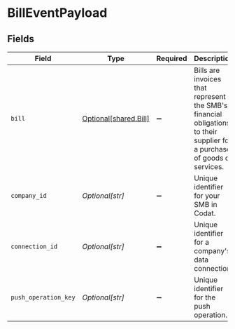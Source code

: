 # BillEventPayload


## Fields

| Field                                                                                                                     | Type                                                                                                                      | Required                                                                                                                  | Description                                                                                                               | Example                                                                                                                   |
| ------------------------------------------------------------------------------------------------------------------------- | ------------------------------------------------------------------------------------------------------------------------- | ------------------------------------------------------------------------------------------------------------------------- | ------------------------------------------------------------------------------------------------------------------------- | ------------------------------------------------------------------------------------------------------------------------- |
| `bill`                                                                                                                    | [Optional[shared.Bill]](../../models/shared/bill.md)                                                                      | :heavy_minus_sign:                                                                                                        | ﻿Bills are invoices that represent the SMB's financial obligations to their supplier for a purchase of goods or services. |                                                                                                                           |
| `company_id`                                                                                                              | *Optional[str]*                                                                                                           | :heavy_minus_sign:                                                                                                        | Unique identifier for your SMB in Codat.                                                                                  | 8a210b68-6988-11ed-a1eb-0242ac120002                                                                                      |
| `connection_id`                                                                                                           | *Optional[str]*                                                                                                           | :heavy_minus_sign:                                                                                                        | Unique identifier for a company's data connection.                                                                        | 2e9d2c44-f675-40ba-8049-353bfcb5e171                                                                                      |
| `push_operation_key`                                                                                                      | *Optional[str]*                                                                                                           | :heavy_minus_sign:                                                                                                        | Unique identifier for the push operation.                                                                                 | 2e9d2c44-f675-40ba-8049-353bfcb5e171                                                                                      |
